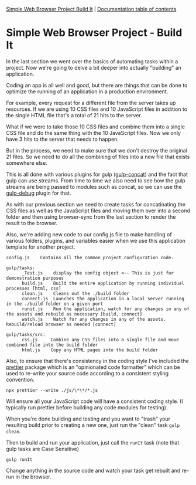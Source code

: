 [Simple Web Browser Project Build It](https://mwbarlow.com/simple/buildit) | [Documentation table of contents](TOC.md) 

# Simple Web Browser Project - Build It

In the last section we went over the basics of automating tasks within a project. Now we're going to delve a bit deeper into actually "building" an application.

Coding an app is all well and good, but there are things that can be done to optimize the running of an application in a production environment.

For example, every request for a different file from the server takes up resources. If we are using 10 CSS files and 10 JavaScript files in addition to the single HTML file that's a total of 21 hits to the server.

What if we were to take those 10 CSS files and combine them into a single CSS file and do the same thing with the 10 JavaScript files. Now we only have 3 hits to the server that needs to happen.

But in the process, we need to make sure that we don't destroy the original 21 files. So we need to do all the combining of files into a new file that exists somewhere else.

This is all done with various plugins for gulp ([gulp-concat](https://www.npmjs.com/package/gulp-concat)) and the fact that gulp can use streams. From time to time we also need to see how the gulp streams are being passed to modules such as concat, so we can use the [gulp-debug](https://www.npmjs.com/package/gulp-debug) plugin for that.

As with our previous section we need to create tasks for concatinating the CSS files as well as the JavaScript files and moving them over into a second folder and then using browser-sync from the last section to render the result to the browser. 

Also, we're adding new code to our config.js file to make handling of various folders, plugins, and variables easier when we use this application template for another project.

```
config.js    Contains all the common project configuration code.

gulp/tasks:
      _Test.js    display the config object <-- This is just for demonstration purposes
      build.js    Build the entire application by running individual processes [html, css]
      clean.js    Cleans out the ./build folder
      connect.js  Launches the application in a local server running in the ./build folder on a given port
      runit.js    Run the application, watch for any changes in any of the assets and rebuild as necessary [build, connect]
      watch.js    Watch for any changes in any of the assets. Rebuild/reload browser as needed [connect]   

gulp/tasks/src:
      css.js     Combine any CSS files into a single file and move combined file into the build folder
      html.js    Copy any HTML pages into the build folder     
```

Also, to ensure that there's consistency in the coding style I've included the [prettier](https://www.npmjs.com/package/prettier) package which is an "opinionated code formatter" which can be used to re-write your source code according to a consistent styling convention.

`npx prettier --write ./js/\*\*/*.js`

Will ensure all your JavaScript code will have a consistent coding style. (I typically run prettier before building any code modules for testing).

When you're done building and testing and you want to "trash" your resulting build prior to creating a new one, just run the "clean" task `gulp clean`.

Then to build and run your application, just call the `runIt` task (note that gulp tasks are Case Sensitive)

```gulp runIt```

Change anything in the source code and watch your task get rebuilt and re-run in the browser.
